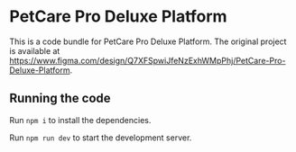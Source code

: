 
  # PetCare Pro Deluxe Platform

  This is a code bundle for PetCare Pro Deluxe Platform. The original project is available at https://www.figma.com/design/Q7XFSpwiJfeNzExhWMpPhj/PetCare-Pro-Deluxe-Platform.

  ## Running the code

  Run `npm i` to install the dependencies.

  Run `npm run dev` to start the development server.
  